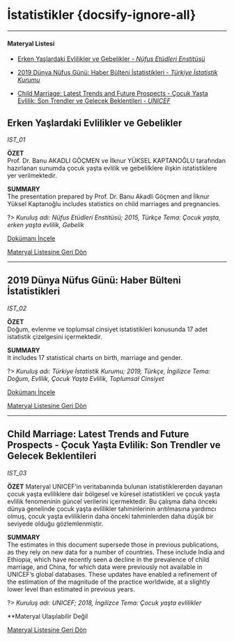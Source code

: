 # İstatistikler {docsify-ignore-all}
***
#### __Materyal Listesi__

- [Erken Yaşlardaki Evlilikler ve Gebelikler - *Nüfus Etüdleri Enstitüsü*](#erken-yaşlardaki-evlilikler-ve-gebelikler)

- [2019 Dünya Nüfus Günü: Haber Bülteni İstatistikleri - *Türkiye İstatistik Kurumu*](#_2019-dünya-nüfus-günü-haber-bülteni-İstatistikleri)

- [Child Marriage: Latest Trends and Future Prospects - Çocuk Yaşta Evlilik: Son Trendler ve Gelecek Beklentileri - *UNICEF*](#child-marriage-latest-trends-and-future-prospects-Çocuk-yaşta-evlilik-son-trendler-ve-gelecek-beklentileri)

## Erken Yaşlardaki Evlilikler ve Gebelikler
*IST_01*

**ÖZET**  
Prof. Dr. Banu AKADLI GÖÇMEN ve İlknur YÜKSEL KAPTANOĞLU tarafından hazırlanan sunumda çocuk yaşta evlilik ve gebelilklere ilişkin istatistiklere yer verilmektedir.

**SUMMARY**  
The presentation prepared by Prof. Dr. Banu Akadli Göçmen and İlknur Yüksel Kaptanoğlu includes statistics on child marriages and pregnancies.

?> *Kuruluş adı: Nüfus Etüdleri Enstitüsü; 2015, Türkçe Tema: Çocuk yaşta, erken yaşta evlilik, Gebelik*

[Dokümanı İncele](downloads\IST\IST_01.pdf ':ignore')

[Materyal Listesine Geri Dön](#materyal-listesi)

***

## 2019 Dünya Nüfus Günü: Haber Bülteni İstatistikleri
*IST_02*

**ÖZET**  
Doğum, evlenme ve toplumsal cinsiyet istatistikleri konusunda 17 adet istatistik çizelgesini içermektedir.

**SUMMARY**  
It includes 17 statistical charts on birth, marriage and gender. 

?> *Kuruluş adı: Türkiye İstatistik Kurumu; 2019, Türkçe, İngilizce Tema: Doğum, Evlilik, Çocuk Yaşta Evlilik, Toplumsal Cinsiyet*

[Dokümanı İncele](downloads\addon\IST_02.xls ':ignore')

[Materyal Listesine Geri Dön](#materyal-listesi)

***

## Child Marriage: Latest Trends and Future Prospects - Çocuk Yaşta Evlilik: Son Trendler ve Gelecek Beklentileri
*IST_03*

**ÖZET**
Materyal UNICEF’in veritabanında bulunan istatistiklererden dayanan çocuk yaşta evliliklere dair bölgesel ve küresel istatistikleri ve çocuk yaşta evlilik fenomeninin güncel verilerini içermektedir. Bu çalışma daha önceki dünya genelinde çocuk yaşta evlilikler tahminlerinin arıtılmasına yardımcı olmuş, çocuk yaşta evliliklerin daha önceki tahminlerden daha düşük bir seviyede olduğu gözlemlenmiştir.

**SUMMARY**  
The estimates in this document supersede those in previous publications, as they rely on new data for a number of countries. These include India and Ethiopia, which have recently seen a decline in the prevalence of child marriage, and China, for which data were previously not available in UNICEF’s global databases. These updates have enabled a refinement of the estimation of the magnitude of the practice worldwide, at a slightly lower level than
estimated in previous years.

?> *Kuruluş adı: UNICEF; 2018, İngilizce Tema: Çocuk yaşta evlilikler*
<!--
[Dokümanı İncele](downloads\addon\IST_03.pdf ':ignore')
-->
**Materyal Ulaşılabilir Değil

[Materyal Listesine Geri Dön](#materyal-listesi)
